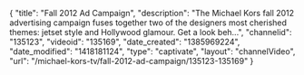 {
    "title": "Fall 2012 Ad Campaign",
    "description": "The Michael Kors fall 2012 advertising campaign fuses together two of the designers most cherished themes: jetset style and Hollywood glamour. Get a look beh...",
    "channelid": "135123",
    "videoid": "135169",
    "date_created": "1385969224",
    "date_modified": "1418181124",
    "type": "captivate",
    "layout": "channelVideo",
    "url": "\/michael-kors-tv\/fall-2012-ad-campaign\/135123-135169"
}